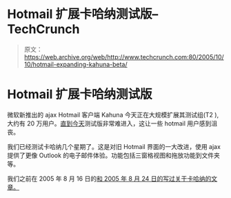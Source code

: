 # Hotmail 扩展卡哈纳测试版–TechCrunch

> 原文：<https://web.archive.org/web/http://www.techcrunch.com:80/2005/10/10/hotmail-expanding-kahuna-beta/>

# Hotmail 扩展卡哈纳测试版

微软新推出的 ajax Hotmail 客户端 Kahuna 今天正在大规模扩展其测试组(T2 ),大约有 20 万用户。[直到今天](https://web.archive.org/web/20210211051243/http://www.beta.techcrunch.com/2005/08/24/additional-teasers-for-kahuna-hotmail-beta/)测试版非常难进入，这让一些 hotmail 用户感到沮丧。

我们已经测试卡哈纳几个星期了。这是对旧 Hotmail 界面的一大改进，使用 ajax 提供了更像 Outlook 的电子邮件体验。功能包括三窗格视图和拖放功能到文件夹等。

我们之前在 2005 年 8 月 16 日的[和 2005 年 8 月 24 日的](https://web.archive.org/web/20210211051243/http://www.beta.techcrunch.com/2005/08/16/profile-kahuna-hotmail-beta/)[写过关于卡哈纳的文章。](https://web.archive.org/web/20210211051243/http://www.beta.techcrunch.com/2005/08/24/additional-teasers-for-kahuna-hotmail-beta/)